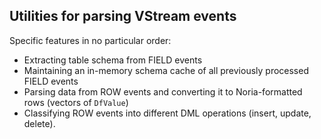 ## Utilities for parsing VStream events

Specific features in no particular order:
* Extracting table schema from FIELD events
* Maintaining an in-memory schema cache of all previously processed FIELD events
* Parsing data from ROW events and converting it to Noria-formatted rows (vectors of `DfValue`)
* Classifying ROW events into different DML operations (insert, update, delete).
